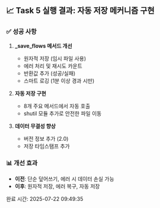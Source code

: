 
## 📈 Task 5 실행 결과: 자동 저장 메커니즘 구현

### ✅ 성공 사항
1. **_save_flows 메서드 개선**
   - 원자적 저장 (임시 파일 사용)
   - 에러 처리 및 재시도 카운트
   - 반환값 추가 (성공/실패)
   - 스마트 로깅 (1분 이상 경과 시만)

2. **자동 저장 구현**
   - 8개 주요 메서드에서 자동 호출
   - shutil 모듈 추가로 안전한 파일 이동

3. **데이터 무결성 향상**
   - 버전 정보 추가 (2.0)
   - 저장 타임스탬프 추가

### 📊 개선 효과
- **이전**: 단순 덮어쓰기, 에러 시 데이터 손실 가능
- **이후**: 원자적 저장, 에러 복구, 자동 저장

완료 시간: 2025-07-22 09:49:35
